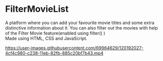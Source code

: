 # FilterMovieList
A platform where you can add your favourite movie titles and some extra distinctive information about it. You can also filter out the movies with help of the Filter Movie feature(enabled using filter() )<br>
Made using HTML, CSS and JavaScript.

https://user-images.githubusercontent.com/69964629/120192027-4cf4c980-c238-11eb-82fb-885c20bf7b43.mp4
